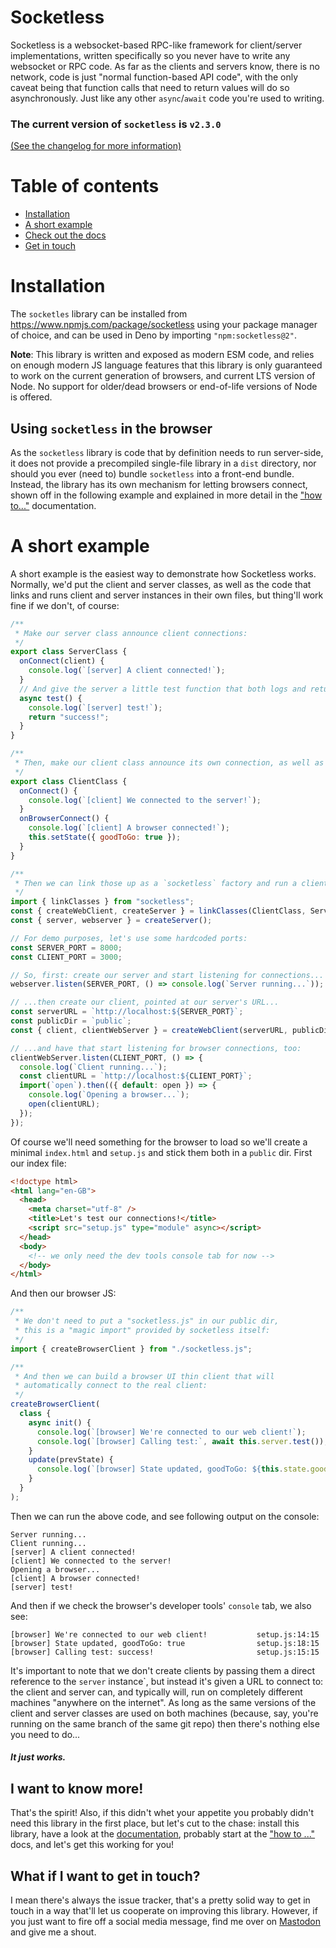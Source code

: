 # Socketless

Socketless is a websocket-based RPC-like framework for client/server implementations, written specifically so you never have to write any websocket or RPC code. As far as the clients and servers know, there is no network, code is just "normal function-based API code", with the only caveat being that function calls that need to return values will do so asynchronously. Just like any other `async`/`await` code you're used to writing.

### The current version of `socketless` is `v2.3.0`
[(See the changelog for more information)](./docs/CHANGELOG.md)

# Table of contents

- [Installation](#installation)
- [A short example](#a-short-example)
- [Check out the docs](#i-want-to-know-more)
- [Get in touch](#what-if-i-want-to-get-in-touch)

# Installation

The `socketles` library can be installed from https://www.npmjs.com/package/socketless using your package manager of choice, and can be used in Deno by importing `"npm:socketless@2"`.

**Note**: This library is written and exposed as modern ESM code, and relies on enough modern JS language features that this library is only guaranteed to work on the current generation of browsers, and current LTS version of Node. No support for older/dead browsers or end-of-life versions of Node is offered.

## Using `socketless` in the browser

As the `socketless` library is code that by definition needs to run server-side, it does not provide a precompiled single-file library in a `dist` directory, nor should you ever (need to) bundle `socketless` into a front-end bundle. Instead, the library has its own mechanism for letting browsers connect, shown off in the following example and explained in more detail in the ["how to..."](docs/HOWTO.md) documentation.

# A short example

A short example is the easiest way to demonstrate how Socketless works. Normally, we'd put the client and server classes, as well as the code that links and runs client and server instances in their own files, but thing'll work fine if we don't, of course:

```js
/**
 * Make our server class announce client connections:
 */
export class ServerClass {
  onConnect(client) {
    console.log(`[server] A client connected!`);
  }
  // And give the server a little test function that both logs and returns a value:
  async test() {
    console.log(`[server] test!`);
    return "success!";
  }
}
```

```js
/**
 * Then, make our client class announce its own connection, as well as browser connections:
 */
export class ClientClass {
  onConnect() {
    console.log(`[client] We connected to the server!`);
  }
  onBrowserConnect() {
    console.log(`[client] A browser connected!`);
    this.setState({ goodToGo: true });
  }
}
```

```js
/**
 * Then we can link those up as a `socketless` factory and run a client/server setup:
 */
import { linkClasses } from "socketless";
const { createWebClient, createServer } = linkClasses(ClientClass, ServerClass);
const { server, webserver } = createServer();

// For demo purposes, let's use some hardcoded ports:
const SERVER_PORT = 8000;
const CLIENT_PORT = 3000;

// So, first: create our server and start listening for connections...
webserver.listen(SERVER_PORT, () => console.log(`Server running...`));

// ...then create our client, pointed at our server's URL...
const serverURL = `http://localhost:${SERVER_PORT}`;
const publicDir = `public`;
const { client, clientWebServer } = createWebClient(serverURL, publicDir);

// ...and have that start listening for browser connections, too:
clientWebServer.listen(CLIENT_PORT, () => {
  console.log(`Client running...`);
  const clientURL = `http://localhost:${CLIENT_PORT}`;
  import(`open`).then(({ default: open }) => {
    console.log(`Opening a browser...`);
    open(clientURL);
  });
});
```

Of course we'll need something for the browser to load so we'll create a minimal `index.html` and `setup.js` and stick them both in a `public` dir. First our index file:

```html
<!doctype html>
<html lang="en-GB">
  <head>
    <meta charset="utf-8" />
    <title>Let's test our connections!</title>
    <script src="setup.js" type="module" async></script>
  </head>
  <body>
    <!-- we only need the dev tools console tab for now -->
  </body>
</html>
```

And then our browser JS:

```js
/**
 * We don't need to put a "socketless.js" in our public dir,
 * this is a "magic import" provided by socketless itself:
 */
import { createBrowserClient } from "./socketless.js";

/**
 * And then we can build a browser UI thin client that will
 * automatically connect to the real client:
 */
createBrowserClient(
  class {
    async init() {
      console.log(`[browser] We're connected to our web client!`);
      console.log(`[browser] Calling test:`, await this.server.test());
    }
    update(prevState) {
      console.log(`[browser] State updated, goodToGo: ${this.state.goodToGo}`);
    }
  }
);
```

Then we can run the above code, and see following output on the console:

```
Server running...
Client running...
[server] A client connected!
[client] We connected to the server!
Opening a browser...
[client] A browser connected!
[server] test!
```

And then if we check the browser's developer tools' `console` tab, we also see:

```
[browser] We're connected to our web client!           setup.js:14:15
[browser] State updated, goodToGo: true                setup.js:18:15
[browser] Calling test: success!                       setup.js:15:15
```

It's important to note that we don't create clients by passing them a direct reference to the `server` instance`, but instead it's given a URL to connect to: the client and server can, and typically will, run on completely different machines "anywhere on the internet". As long as the same versions of the client and server classes are used on both machines (because, say, you're running on the same branch of the same git repo) then there's nothing else you need to do...

#### _It just works._

## I want to know more!

That's the spirit! Also, if this didn't whet your appetite you probably didn't need this library in the first place, but let's cut to the chase: install this library, have a look at the [documentation](./docs), probably start at the ["how to ..."](/docs/HOWTO.md) docs, and let's get this working for you!

## What if I want to get in touch?

I mean there's always the issue tracker, that's a pretty solid way to get in touch in a way that'll let us cooperate on improving this library. However, if you just want to fire off a social media message, find me over on [Mastodon](https://mastodon.social/@TheRealPomax) and give me a shout.
